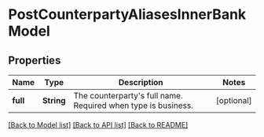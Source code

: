 # PostCounterpartyAliasesInnerBankModel

## Properties
Name | Type | Description | Notes
------------ | ------------- | ------------- | -------------
**full** | **String** | The counterparty&#39;s full name. Required when type is business. | [optional] 

[[Back to Model list]](../README.md#documentation-for-models) [[Back to API list]](../README.md#documentation-for-api-endpoints) [[Back to README]](../README.md)


